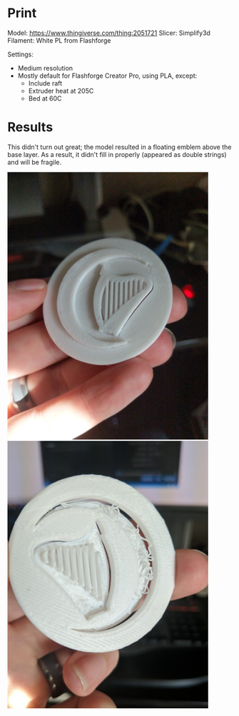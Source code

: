 # Print

Model: https://www.thingiverse.com/thing:2051721
Slicer: Simplify3d
Filament: White PL from Flashforge

Settings:
- Medium resolution
- Mostly default for Flashforge Creator Pro, using PLA, except:
    - Include raft
    - Extruder heat at 205C
    - Bed at 60C

# Results

This didn't turn out great; the model resulted in a floating emblem above the base layer. As a result, it didn't fill in properly (appeared as double strings) and will be fragile.

![Front][front]
![Back][back]

[front]: ./1ef43d77-d061-4e21-a2ea-bf0196a515e4.jfif "Front"
[back]: ./9d43d18c-2fc8-4beb-92b7-b679158ddc95.jfif "Back"

